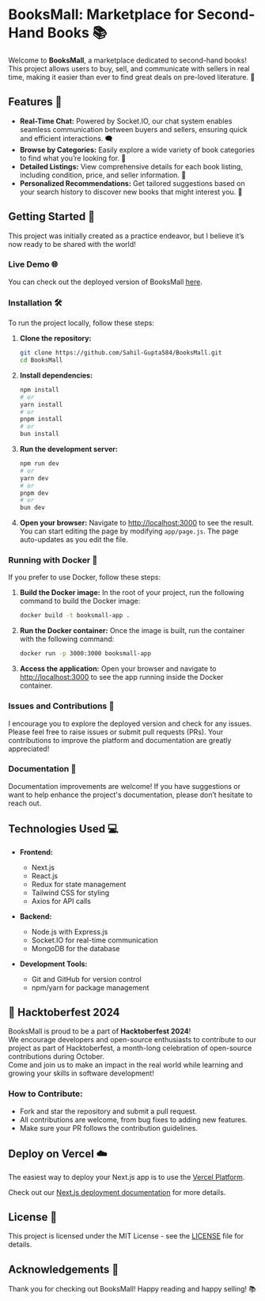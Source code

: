 # BooksMall: Marketplace for Second-Hand Books 📚

Welcome to **BooksMall**, a marketplace dedicated to second-hand books! This project allows users to buy, sell, and communicate with sellers in real time, making it easier than ever to find great deals on pre-loved literature. 💬

## Features 🌟

- **Real-Time Chat:** Powered by Socket.IO, our chat system enables seamless communication between buyers and sellers, ensuring quick and efficient interactions. 🗨️
- **Browse by Categories:** Easily explore a wide variety of book categories to find what you’re looking for. 📖
- **Detailed Listings:** View comprehensive details for each book listing, including condition, price, and seller information. 📝
- **Personalized Recommendations:** Get tailored suggestions based on your search history to discover new books that might interest you. 🎯

## Getting Started 🚀

This project was initially created as a practice endeavor, but I believe it’s now ready to be shared with the world!

### Live Demo 🌐

You can check out the deployed version of BooksMall [here](https://books-mall.vercel.app/).

### Installation 🛠️

To run the project locally, follow these steps:

1. **Clone the repository:**
   ```bash
   git clone https://github.com/Sahil-Gupta584/BooksMall.git
   cd BooksMall
   ```

2. **Install dependencies:**
   ```bash
   npm install
   # or
   yarn install
   # or
   pnpm install
   # or
   bun install
   ```

3. **Run the development server:**
   ```bash
   npm run dev
   # or
   yarn dev
   # or
   pnpm dev
   # or
   bun dev
   ```

4. **Open your browser:**
   Navigate to [http://localhost:3000](http://localhost:3000) to see the result. You can start editing the page by modifying `app/page.js`. The page auto-updates as you edit the file.

### Running with Docker 🐳

If you prefer to use Docker, follow these steps:

1. **Build the Docker image:** 
   In the root of your project, run the following command to build the Docker image:

   ```bash
   docker build -t booksmall-app .
   ```

2. **Run the Docker container:** 
   Once the image is built, run the container with the following command:

   ```bash
   docker run -p 3000:3000 booksmall-app
   ```

3. **Access the application:** 
   Open your browser and navigate to [http://localhost:3000](http://localhost:3000) to see the app running inside the Docker container.

### Issues and Contributions 🤝

I encourage you to explore the deployed version and check for any issues. Please feel free to raise issues or submit pull requests (PRs). Your contributions to improve the platform and documentation are greatly appreciated!

### Documentation 📜

Documentation improvements are welcome! If you have suggestions or want to help enhance the project's documentation, please don’t hesitate to reach out.

## Technologies Used 💻

- **Frontend:**
  - Next.js
  - React.js
  - Redux for state management
  - Tailwind CSS for styling
  - Axios for API calls

- **Backend:**
  - Node.js with Express.js
  - Socket.IO for real-time communication
  - MongoDB for the database

- **Development Tools:**
  - Git and GitHub for version control
  - npm/yarn for package management

## 🎉 Hacktoberfest 2024

BooksMall is proud to be a part of **Hacktoberfest 2024**!  
We encourage developers and open-source enthusiasts to contribute to our project as part of Hacktoberfest, a month-long celebration of open-source contributions during October.  
Come and join us to make an impact in the real world while learning and growing your skills in software development!

### How to Contribute:

- Fork and star the repository and submit a pull request.
- All contributions are welcome, from bug fixes to adding new features.
- Make sure your PR follows the contribution guidelines.

## Deploy on Vercel ☁️

The easiest way to deploy your Next.js app is to use the [Vercel Platform](https://vercel.com/new?utm_medium=default-template&filter=next.js&utm_source=create-next-app&utm_campaign=create-next-app-readme).  

Check out our [Next.js deployment documentation](https://nextjs.org/docs/deployment) for more details.

## License 📄

This project is licensed under the MIT License - see the [LICENSE](LICENSE) file for details.

## Acknowledgements 🙏

Thank you for checking out BooksMall! Happy reading and happy selling! 📚
